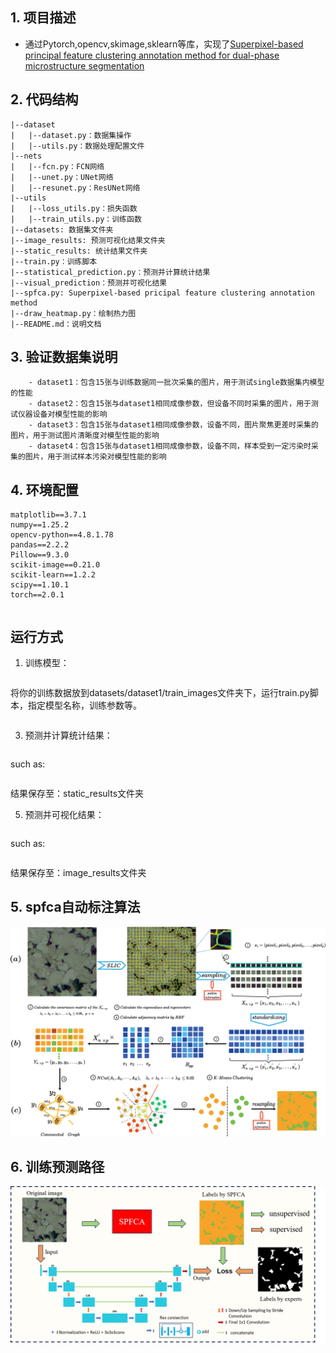 ## 1. 项目描述
- 通过Pytorch,opencv,skimage,sklearn等库，实现了[Superpixel-based principal feature clustering annotation method for dual-phase microstructure segmentation](https://doi.org/10.1016/j.matchar.2024.114523)

## 2. 代码结构
```SPFCA_code_and_validation
|--dataset
|   |--dataset.py：数据集操作
|   |--utils.py：数据处理配置文件
|--nets
|   |--fcn.py：FCN网络
|   |--unet.py：UNet网络
|   |--resunet.py：ResUNet网络
|--utils
|   |--loss_utils.py：损失函数
|   |--train_utils.py：训练函数
|--datasets: 数据集文件夹
|--image_results: 预测可视化结果文件夹
|--static_results: 统计结果文件夹
|--train.py：训练脚本
|--statistical_prediction.py：预测并计算统计结果
|--visual_prediction：预测并可视化结果
|--spfca.py: Superpixel-based pricipal feature clustering annotation method
|--draw_heatmap.py：绘制热力图
|--README.md：说明文档
```

## 3. 验证数据集说明
```- datasets文件夹下存放了四个验证数据集，包括：
    - dataset1：包含15张与训练数据同一批次采集的图片，用于测试single数据集内模型的性能
    - dataset2：包含15张与dataset1相同成像参数，但设备不同时采集的图片，用于测试仪器设备对模型性能的影响
    - dataset3：包含15张与dataset1相同成像参数，设备不同，图片聚焦更差时采集的图片，用于测试图片清晰度对模型性能的影响
    - dataset4：包含15张与dataset1相同成像参数，设备不同，样本受到一定污染时采集的图片，用于测试样本污染对模型性能的影响
```
## 4. 环境配置
```SPFCA_code_and_validation
matplotlib==3.7.1
numpy==1.25.2
opencv-python==4.8.1.78
pandas==2.2.2
Pillow==9.3.0
scikit-image==0.21.0
scikit-learn==1.2.2
scipy==1.10.1
torch==2.0.1
```

```pip install -r requirements.txt
```

## 运行方式
1. 训练模型：
```python train.py --model_filename your_model_filename
```

将你的训练数据放到datasets/dataset1/train_images文件夹下，运行train.py脚本，指定模型名称，训练参数等。
```such as: python train.py --model_filename '(30)semi-supervisedResUNet.h5'
```

3. 预测并计算统计结果：
```python statistical_prediction.py --model_filename your_model_filename
```
such as:
```python statistical_prediction.py --model_filename '(30)semi-supervisedResUNet.h5'
```
结果保存至：static_results文件夹

5. 预测并可视化结果：
```python visual_prediction.py --model_filename your_model_filename
```
such as:
```python visual_prediction.py --model_filename '(30)semi-supervisedResUNet.h5'
```
结果保存至：image_results文件夹



## 5. spfca自动标注算法
![](spfca.png)

## 6. 训练预测路径
![](training_and_predict_path.png)
